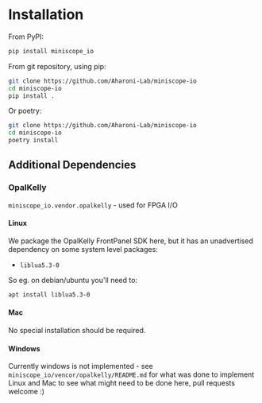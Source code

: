 # Installation

From PyPI:

```bash
pip install miniscope_io
```

From git repository, using pip:
```bash
git clone https://github.com/Aharoni-Lab/miniscope-io
cd miniscope-io
pip install .
```

Or poetry:
```bash
git clone https://github.com/Aharoni-Lab/miniscope-io
cd miniscope-io
poetry install
```


## Additional Dependencies

### OpalKelly

`miniscope_io.vendor.opalkelly` - used for FPGA I/O

#### Linux

We package the OpalKelly FrontPanel SDK here, but it has an unadvertised dependency
on some system level packages:

- `liblua5.3-0`

So eg. on debian/ubuntu you'll need to:

```bash
apt install liblua5.3-0
```

#### Mac

No special installation should be required.

#### Windows

Currently windows is not implemented - see `miniscope_io/vencor/opalkelly/README.md` for
what was done to implement Linux and Mac to see what might need to be done here, pull requests welcome :)

